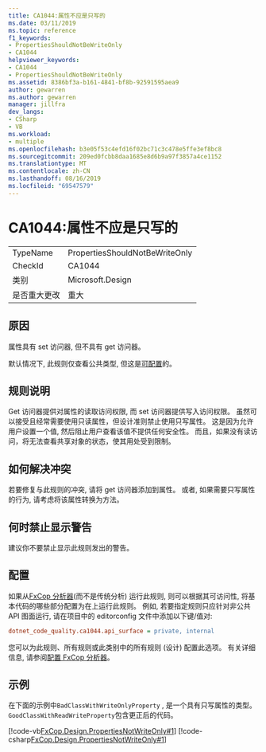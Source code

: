 ```yaml
---
title: CA1044:属性不应是只写的
ms.date: 03/11/2019
ms.topic: reference
f1_keywords:
- PropertiesShouldNotBeWriteOnly
- CA1044
helpviewer_keywords:
- CA1044
- PropertiesShouldNotBeWriteOnly
ms.assetid: 8386bf3a-b161-4841-bf8b-92591595aea9
author: gewarren
ms.author: gewarren
manager: jillfra
dev_langs:
- CSharp
- VB
ms.workload:
- multiple
ms.openlocfilehash: b3e05f53c4efd16f02bc71c3c478e5ffe3ef8bc8
ms.sourcegitcommit: 209ed0fcbb8daa1685e8d6b9a97f3857a4ce1152
ms.translationtype: MT
ms.contentlocale: zh-CN
ms.lasthandoff: 08/16/2019
ms.locfileid: "69547579"
---
```

# <a name="ca1044-properties-should-not-be-write-only"></a>CA1044:属性不应是只写的

|||
|-|-|
|TypeName|PropertiesShouldNotBeWriteOnly|
|CheckId|CA1044|
|类别|Microsoft.Design|
|是否重大更改|重大|

## <a name="cause"></a>原因

属性具有 set 访问器, 但不具有 get 访问器。

默认情况下, 此规则仅查看公共类型, 但这是[可配置](#configurability)的。

## <a name="rule-description"></a>规则说明

Get 访问器提供对属性的读取访问权限, 而 set 访问器提供写入访问权限。 虽然可以接受且经常需要使用只读属性，但设计准则禁止使用只写属性。 这是因为允许用户设置一个值, 然后阻止用户查看该值不提供任何安全性。 而且，如果没有读访问，将无法查看共享对象的状态，使其用处受到限制。

## <a name="how-to-fix-violations"></a>如何解决冲突

若要修复与此规则的冲突, 请将 get 访问器添加到属性。 或者, 如果需要只写属性的行为, 请考虑将该属性转换为方法。

## <a name="when-to-suppress-warnings"></a>何时禁止显示警告

建议你不要禁止显示此规则发出的警告。

## <a name="configurability"></a>配置

如果从[FxCop 分析器](install-fxcop-analyzers.md)(而不是传统分析) 运行此规则, 则可以根据其可访问性, 将基本代码的哪些部分配置为在上运行此规则。 例如, 若要指定规则只应针对非公共 API 图面运行, 请在项目中的 editorconfig 文件中添加以下键/值对:

```ini
dotnet_code_quality.ca1044.api_surface = private, internal
```

您可以为此规则、所有规则或此类别中的所有规则 (设计) 配置此选项。 有关详细信息, 请参阅[配置 FxCop 分析器](configure-fxcop-analyzers.md)。

## <a name="example"></a>示例

在下面的示例中`BadClassWithWriteOnlyProperty` , 是一个具有只写属性的类型。 `GoodClassWithReadWriteProperty`包含更正后的代码。

[!code-vb[FxCop.Design.PropertiesNotWriteOnly#1](../code-quality/codesnippet/VisualBasic/ca1044-properties-should-not-be-write-only_1.vb)]
[!code-csharp[FxCop.Design.PropertiesNotWriteOnly#1](../code-quality/codesnippet/CSharp/ca1044-properties-should-not-be-write-only_1.cs)]